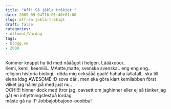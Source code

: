 ```yaml
---
title: "Aff! Så jäkla tråkigt!"
date: 2009-09-04T16:01:40+01:00
slug: aff-sa-jakla-trakigt
draft: false
categories:
- Allmänt/Vardag
tags:
- blogg.se
- 2009
---
```

Kommer knappt ha tid med nååågot i helgen. Läääxooor..  
Kemi, kemi, keemiiii.. MAatte,matte, svenska svenska.. eng eng eng.. religion historia biologi.. döda mig ocksååå gaah! hahaha iallafall.. ska till elena idag AWESOME :D sova där.. men ska göra klart kemilabben först vilket jag håller på med just nu..  
OCH!!!! hinner dock med (tror jag, oavsett om jaghinner eller ej så tänker jag gå) en inflyttningsfestpå lördag  
måste gå nu :P Jobbajobbajooo-ooobba!